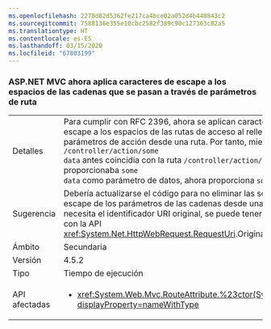 ```yaml
---
ms.openlocfilehash: 2278d82d5362fe217ca4bce02a052d4b440843c2
ms.sourcegitcommit: 7588136e355e10cbc2582f389c90c127363c02a5
ms.translationtype: HT
ms.contentlocale: es-ES
ms.lasthandoff: 03/15/2020
ms.locfileid: "67803199"
---
```

### <a name="aspnet-mvc-now-escapes-spaces-in-strings-passed-in-via-route-parameters"></a>ASP.NET MVC ahora aplica caracteres de escape a los espacios de las cadenas que se pasan a través de parámetros de ruta

|   |   |
|---|---|
|Detalles|Para cumplir con RFC 2396, ahora se aplican caracteres de escape a los espacios de las rutas de acceso al rellenar parámetros de acción desde una ruta. Por tanto, mientras que <code>/controller/action/some data</code> antes coincidía con la ruta <code>/controller/action/{data}</code> y proporcionaba <code>some data</code> como parámetro de datos, ahora proporciona <code>some%20data</code>.|
|Sugerencia|Debería actualizarse el código para no eliminar las secuencias de escape de los parámetros de las cadenas desde una ruta. Si se necesita el identificador URI original, se puede tener acceso a él con la API <xref:System.Net.HttpWebRequest.RequestUri>.OriginalString.|
|Ámbito|Secundaria|
|Versión|4.5.2|
|Tipo|Tiempo de ejecución|
|API afectadas|<ul><li><xref:System.Web.Mvc.RouteAttribute.%23ctor(System.String)?displayProperty=nameWithType></li></ul>|
